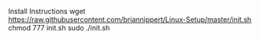 Install Instructions 
wget https://raw.githubusercontent.com/briannippert/Linux-Setup/master/init.sh
chmod 777 init.sh
sudo ./init.sh
